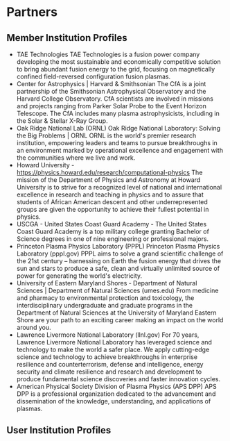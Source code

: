 # Partners

## Member Institution Profiles

 - TAE Technologies TAE Technologies is  a fusion power company developing the most sustainable and economically competitive solution  to bring abundant fusion energy to the grid, focusing on magnetically confined field-reversed configuration fusion plasmas.
 - Center for Astrophysics | Harvard & Smithsonian The CfA is a joint partnership of the Smithsonian Astrophysical Observatory and the Harvard College Observatory.  CfA scientists are involved in missions and projects ranging from Parker Solar Probe to the Event Horizon Telescope. The CfA includes many plasma astrophysicists, including in the Solar & Stellar X-Ray Group.
 - Oak Ridge National Lab (ORNL) Oak Ridge National Laboratory: Solving the Big Problems | ORNL ORNL  is the world's premier research institution, empowering leaders and teams to pursue breakthroughs in an environment marked by operational excellence and engagement with the communities where we live and work.
 - Howard University - https://physics.howard.edu/research/computational-physics The mission of the Department of Physics and Astronomy at Howard University is to strive for a recognized level of national and international excellence in research and teaching in physics and to assure that students of African American descent and other underrepresented groups are given the opportunity to achieve their fullest potential in physics.
 - USCGA - United States Coast Guard Academy - The United States Coast Guard Academy is a top military college granting Bachelor of Science degrees in one of nine engineering or professional majors.
 - Princeton Plasma Physics Laboratory (PPPL) Princeton Plasma Physics Laboratory (pppl.gov) PPPL aims to solve a grand scientific challenge of the 21st century – harnessing on Earth the fusion energy that drives the sun and stars to produce a safe, clean and virtually unlimited source of power for generating the world's electricity.
 - University of Eastern Maryland Shores - Department of Natural Sciences | Department of Natural Sciences (umes.edu) From medicine and pharmacy to environmental protection and toxicology, the interdisciplinary undergraduate and graduate programs in the Department of Natural Sciences at the University of Maryland Eastern Shore are your path to an exciting career making an impact on the world around you.
 - Lawrence Livermore National Laboratory (llnl.gov) For 70 years, Lawrence Livermore National Laboratory has leveraged science and technology to make the world a safer place.  We apply cutting-edge science and technology to achieve breakthroughs in enterprise resilience and counterterrorism, defense and intelligence, energy security and climate resilience and research and development to produce fundamental science discoveries and faster innovation cycles.
 - American Physical Society Division of Plasma Physics (APS DPP) APS DPP is a professional organization dedicated to the advancement and dissemination of the knowledge, understanding, and applications of plasmas.

## User Institution Profiles
